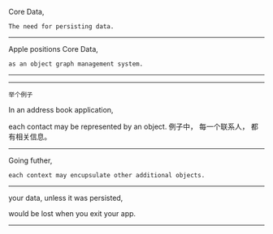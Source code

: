 
Core Data,

    The need for persisting data.


<hr>



Apple positions Core Data,

    as an object graph management system.
    
    
    
<hr>



<hr>

    举个例子 
    
In an address book application,


each contact may be represented by an object.
例子中， 每一个联系人， 都有相关信息。


<hr>

Going futher,

    each context may encupsulate other additional objects.
    
    
<hr>


your data, unless it was persisted,


would be lost when you exit your app.
    

<hr>


